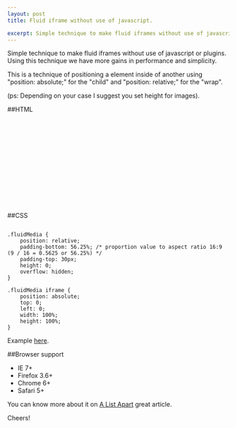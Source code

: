 ```yaml
---
layout: post
title: Fluid iframe without use of javascript.

excerpt: Simple technique to make fluid iframes without use of javascript or plugins.
---
```


Simple technique to make fluid iframes without use of javascript or plugins. Using this technique we have more gains in performance and simplicity.

This is a technique of positioning a element inside of another using "position: absolute;" for the "child" and "position: relative;" for the "wrap".

(ps: Depending on your case I suggest you set height for images).

##HTML

<pre><code data-language="html">
<div class="fluidMedia">
	<iframe src="" frameborder="0"> </iframe>
</div>
</code></pre>

##CSS

<pre><code data-language="css">
.fluidMedia {
	position: relative;
	padding-bottom: 56.25%; /* proportion value to aspect ratio 16:9 (9 / 16 = 0.5625 or 56.25%) */
	padding-top: 30px;
	height: 0;
	overflow: hidden;
}

.fluidMedia iframe {
	position: absolute;
	top: 0; 
	left: 0;
	width: 100%;
	height: 100%;
}
</code></pre>

Example <a href="/blog/secrets-of-lea-verou-css/" title="fluid iframe example">here</a>.

##Browser support

- IE 7+
- Firefox 3.6+
- Chrome 6+
- Safari 5+

You can know more about it on <a href="http://alistapart.com/article/creating-intrinsic-ratios-for-video" target="_blank" title="A List Apart">A List Apart</a> great article.

Cheers!